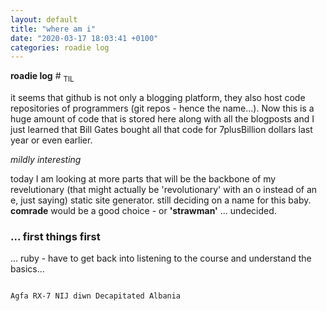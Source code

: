```yaml
---
layout: default
title: "where am i"
date: "2020-03-17 18:03:41 +0100"
categories: roadie log
---
```


<strong>roadie log</strong> \# <sub> TIL </sub>

it seems that github is not only a blogging platform, they also host code repositories of programmers (git repos - hence the name...). Now this is a huge amount of code that is stored here along with all the blogposts and I just learned that Bill Gates bought all that code for 7plusBillion dollars last year or even earlier.

_mildly interesting_

today I am looking at more parts that will be the backbone of my revelutionary (that might actually be 'revolutionary' with an o instead of an e, just saying) static site generator. still deciding on a name for this baby. <strong>comrade</strong> would be a good choice - or <strong>'strawman'</strong> ... undecided.

<h3>... first things first</h3>

... ruby - have to get back into listening to the course and understand the basics...


<code>
Agfa RX-7 NIJ diwn Decapitated Albania
</code>
